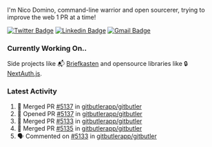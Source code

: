 
I'm Nico Domino, command-line warrior and open sourcerer, trying to improve the web 1 PR at a time!

[![Twitter Badge](https://img.shields.io/badge/-@ndom91-1ca0f1?style=flat-square&labelColor=1ca0f1&logo=twitter&logoColor=white&link=https://twitter.com/ndom91)](https://twitter.com/ndom91) [![Linkedin Badge](https://img.shields.io/badge/-ndom91-blue?style=flat-square&logo=Linkedin&logoColor=white&link=https://www.linkedin.com/in/ndom91/)](https://www.linkedin.com/in/ndom91/) [![Gmail Badge](https://img.shields.io/badge/-yo@ndo.dev-c14438?style=flat-square&logo=mail.ru&logoColor=white&link=mailto:yo@ndo.dev)](mailto:yo@ndo.dev)

### Currently Working On..

Side projects like 📬 [Briefkasten](https://briefkastenhq.com) and opensource libraries like 🔒 [NextAuth.js](https://github.com/nextauthjs/next-auth).

<!--START_SECTION_PROFILE_VIEWS:readme-info-->
<!--END_SECTION_PROFILE_VIEWS:readme-info-->

<!--START_SECTION_DAILY_COMMIT:readme-info-->
<!--END_SECTION_DAILY_COMMIT:readme-info-->

<!--START_SECTION_WEEKLY_COMMIT:readme-info-->
<!--END_SECTION_WEEKLY_COMMIT:readme-info-->

### Latest Activity

<!--START_SECTION:activity-->
1. 🎉 Merged PR [#5137](https://github.com/gitbutlerapp/gitbutler/pull/5137) in [gitbutlerapp/gitbutler](https://github.com/gitbutlerapp/gitbutler)
2. 💪 Opened PR [#5137](https://github.com/gitbutlerapp/gitbutler/pull/5137) in [gitbutlerapp/gitbutler](https://github.com/gitbutlerapp/gitbutler)
3. 🎉 Merged PR [#5133](https://github.com/gitbutlerapp/gitbutler/pull/5133) in [gitbutlerapp/gitbutler](https://github.com/gitbutlerapp/gitbutler)
4. 🎉 Merged PR [#5135](https://github.com/gitbutlerapp/gitbutler/pull/5135) in [gitbutlerapp/gitbutler](https://github.com/gitbutlerapp/gitbutler)
5. 🗣 Commented on [#5133](https://github.com/gitbutlerapp/gitbutler/pull/5133#issuecomment-2411289251) in [gitbutlerapp/gitbutler](https://github.com/gitbutlerapp/gitbutler)
<!--END_SECTION:activity-->
